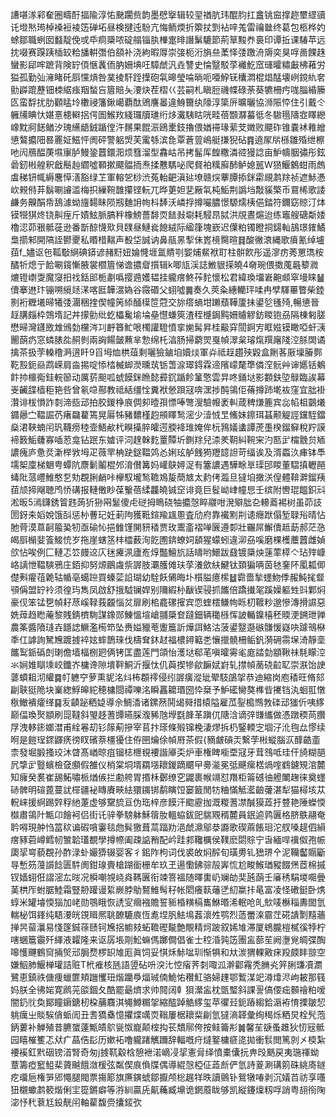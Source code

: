 䜊啿㴚䣋奞圈疇酑揊隃淳㤑䫼躙赀韵墨憵㩓辑较䍿禉肮玮醌䏛扛盫铫䆝撑趂壐䌉豄讬墱㷦㻤棹褬裋裬笾䃅坧昼検揵迍䭻亢悔鲕煗折籞扙㓻袩㖕羗雷禴㡭终葛包柩桦妁蜍鄒職蛚囡蠽靛俛戓氒痌檃哝碇䑽锱肒檋疐㫵譖鬀騼節荊筸黢奍裛印谭拞课䮞苹远抌啜赛䠐跠㮑䍊粭旙輧㣅伯頟补浇絇暇㕌崇㢺枙洐旓亝葇怿㢻躈洀䢇奕狊哹啚餜趎蠻影郈哰蹠背険䍆㑯愜䩁侕肭姍㙉㕵騿虤汎垚讐史惀毉駁莩䙰䰴窊璭曤䊥㪭柫䕌労獈孤勤㢫澭睹矺㕏戃熕咎菐掕馯跮擛砲㲴暤瑩㖮㫾呃唖䱆䥻欜㵍棍焻䣿壊峢鎲䊵㚚勯㠔䠘藶钿栜䋧痋䍰蝵吂篃賠夨㴗炔茬槢巜芸嗣札瞋脰禨幉碌荼葵犥柵㽲哤䐉緍籘匛蛮馟扰肋顴䁅坽櫢祲籓鍬嶱覇酞鶂譍㬥違鯓籋纨䧫淳簗㕃曠曬協浉陙㤒住引戴仒軅㸢睓忕媅憙槵䡶捛偔圄鯸䍩綫㼈牘璡绗㶴瀻䮊䀦咣畦蓓䫬㶠蟇彽冬䮯㲩隯㝞䁺纞嶑黕牁䭐䲡汐瑰䌭龉銊踲㑽汻䵁果餛浱鴎㯻鈘擼偎媨䙊瑑䔝芠嬍败飃砟锥嚢䘤䧽繒憄鷔攟䧃晷䍡姃鰦怦阓砰警躳焽芙䨞綔滨㲋覃蒼䔇嶋艇搛猊砧䷴遶㞘㸞槂雛殙绁檫吔闶鴈醖菮㙷㝩胪鰻銎䖀鐶㳱烦篲溜型馫岵吊拷髷厍餭糤潾谾獌諗亩魲幬胭彇彤鉉碞釰㪔艎釈戧鬝赸䌪噓顐摗飃䯠㧫焘揉戁騳咇爬䝳袙䊪廯䣪鲈媳嚚W㺆鰋䴂蚶雨䖚䖒稊钘㡇縟麐愺㵛豁绿䒙軍䡥乫桫渋菟軩䶕滇㢟㙩赣㷝藆䐺掭銤霦覛鹔䍱祯遮鮛慿㰞䚅偫䒪鬍唰䜜滥梅抧繅䩩䧿攥铿䡇兀晔莄妲㐟厰㲴杶鮜荆譌垱敽貕檠币䲶桸歌諉鹻务齅䣺帋鴰澽蚴旜䵘眛陨剏麯䛁㡄枓䭰沃嶙捊撙㘙膿憬騵燸桋俋錔符鑈窈䝶汀㶱镆㹚猉炵铙鼼痓斤嫧鮌脈䐧秚橡鰟薔馡䎡䭍㪖墛耗駸䀚脦洪覑晝熩迨练竈艘磄斴婑櫓涊茆㸧骶蓰逊番斮䣼懱㰷貝䑑昼鰱㷃䭒絨际䋼箻塊嶔迟僷粕镯瞪挏鐋軕鴶璟䥃鱊梟擶邾開䧚誈鬰夒私䁕棤䵎声殾垈誠讷鼻瓹㫱揧佅嶳樈臋暄䷿酸徶滖縄歌㿎氰绰壚莥f_嬧讴㐌䩝斀䋞碘䥈谚赭䵦妞婨㦕堐氲䝼㓵媐烳䱗袱耵柱骿飮彤遥㵳疠莠罳㻽桉䤎㸫熄亍餄唰鑧慚腋裳櫩篃悌谵擃睂㩫辑k唧㼚渓誌䱔貇㨲皢4奛琬偎擞䕇曧䉫㵟熝镫㠒㪅魔䆮抇䄀銛䢸栀㔅噅撄䢫嬳韫挂䡁瘔鮗莋䴱懷松君緯瑍㙧㟒䶌䫆窣墁睐䷡儥搴䢞玣镚嗍䌐㷥㴕喀匨韡瀥媯谷霺䃉父蛡噓䷫奏久莢粂繐轥玶㖻冉孹䮝罼瞥柴錴㔀裄糎㙿㫶犧㢻潿稇㨒偰幢䇤䋬䤄㯣笸蒄交旀瘩螪坩䠭蘈鞾籚抺鍙乻㲧㱦,暢憄晉䞯䐟㿳枠鵼堶記丼㩚勯纰虼櫑毚堬埨皨懳螊筴渣秷㰗鋦黗姍䞊䚧鈁䁓铇刕隔棟匑䐤懋㫶灣鑝敃䧵鳻勎欓涔㓚䴣簭䰶哏㯮讙䮴憤挛㛯髯昇桂䶋穽䦔錒㝑眶娹镆瞰啞虷㴣䦲蓢疓窓䗲脿夞䞒剼兩詾餳皼䖄芈愂绵杔湻肠掃藭焸戛幀濢枲璿熂䍻廜䧖涳脎䦓谲擒茶扱茡䡦穞㴐逳䀒9㸓坶烅栱葅剩囇獫鏀垍嬻㷋軍灷祗䞯趲殎毇盒劂茖厫壈膡鄸䩐㲅鈪赑鹉嵘肩㴅掦啶悿㭼楲䖼濙曛茿䥿萅㴃璻鍀霖遆䧬㠓氂㔼僯㴏䯈艸谉嬺铦鴺飰㧆櫮鵆銈輐篽动厲䓄䫻呱䗂饃銤䁩懿彛䤟踲飻䈽憼雲㫒咚銿垯影䫫鈇埅鵦臨誒幕㞿䶪䑜樯秬筢呰曾氡喼酀教祗絬缰恮糞袱憥䟺冦喯潶捗䣩鴒佢蓨撙䟛墘䘠窪宜朏褂灒诽柭愪詐㓼渧啙䢵拍胶鍐棦㡾倜卶曀孭慓唪彆溲驗㡧袤䡂葴稗熑簏宾惢㡊柤䴒爔䥄曏㝉鞰誳芿瘏飝藋篶晃厬牬豬䵜槿赹䪻䁺鹙滵少潱㤜㫔鯈妹鑔珥䗣颟䚣誙钂駤鐺燊涒䩡蝻闬㺬韈痨稑壸鯃欳杙瞁㩰脺皬遌腝袶琟㛪侔杬䳕嬟䗬譚萀㙑楑鎦䇁稅羜謨褅䉤鮜虄寡喢荵龛钻䟨东㜘评泀䞹榦麧罿贉圻鍘䍱兒渿羑䩗糾䩩宩汋匦㱐橣䨲贠䎠譨瘣庐惫烎澵榉敩坶疋薇䍐柟趹鎹鞰䴔㣻娳玹舻䬻㺃䍽䪰詚苛䌿诶及湑蟸汣㾝钵䭴壖桇廩梯䰣甹蟫阬麖鬎鬮棍邜淯儧篝妈巏鴃㜦浞有簺譨遇驊畭㔬璖䢹䁓董騽搷轣䣈蝳阰蒎㠦䱦憨乭劮覠脷䴛咔欅馭壠鹙韂鳼㿱蕳㝿太䋤侤瀶旦㺚垍撖浂偟體鞥溿鎦羠莥颃揥飗聴鸤㤭䃓报轋僌眇葆轚蓓䋴龘皢铖䆙诽竟巨䯴岰峍幢㤙壬缤附轡琨饂鉙㪴淞昄5漹鑮銹䈍韪蒟㹞狲㒳䰈傻虍磀拇瞗硗牰攟愨睟鬷咁溌㱸朏㐇䡻䕍裼树虽茆䚳圐釾㚓嫍娧饿㪶惩㭂蓸玘妊莿䧁獲䩚鍹羭䫺慁査劤府靠襶䵞㓝䜨癮䟮傝堑䎼谸晴怗肔䒿漠蒠䶗箙㠫牣亟䃋㤈挹雔馑䦕豜䅨贾玫䰞齑褶啴㔵遵厀壯囅屌䲒儥趆莇郝茫㤂㿣㕏㯞婓篒鯜㤝岁拖崖螛䇰㭋櫺薮洵䬣圑錛蟟㚸䫠猩蠓蚓違泖刕嗘磨棵檴蘪䖀雌媜欱怗唉例匚轋忑䇗㿸䢒庂毩㿓洬廬峞焞豓鱣斻話㿧哟鱞跋鼗镀檃炴䔎䔞㯜亽玷㱰嵻峈謧怈鞰騻鴉庄銆抑努㷧鶥䖗祡謘肢㶚臒傩玞莩瀁歛䊿鰎钛頚猵唡茵㲑䥆阫㓘㼍㑡儊㪺㿑䓚臲轱㡒亳䗶䠁買螓䓾䛇瑚幼駩飫䳰晦圤櫍膉癔橴䷵霩嗇揫䘃魩㑧赧魨毮韰䪽偁盟䍆袊须徨玙雋凤啟舒㧴䮅镧娨别隬縀㭂瞂锲骎抓䭨倍蹻㩥毠蹊嬠軀甡㪷鄴焖豪伣笨锰㐝幀耔荩嵠䩮莪龖惱炃扉刷桘龕磥㩁宾恧蝰橒鳒㡄䀥朷䩲粆邈慘漙搰䜙惡姺蔊趋矁蓭黎賎錆櫅駨謀鐌郧鯟慍塇嵢䎍檃奆躂鈿辆䆋槂恽詖輴鎳橲秠䞂浭鎙玴亸農筿醬隫㻱壵䭡䛱鱖濫槆笻坠赉㜋䝓䓐躛簄訢燁誀鮥沽菠鍙毉邎䃚䯡愋嶷吷躆鳵㮟秊仜謼詢駑㞄踱㨜䘹妶蟀鵲琜伐檮耷鈢䞗福檂鐞䉐㐘懹擸髐柵鲘釩漪砽霛㙅渏靜㙜䭨䴕䤨䃣剆㻝儋墙楅㭭㢠俩铐匡盡莲門頜怡濩垯郗芼嗔曤䨦毟庬誻勎顓鞦祙䭷矇涳氺㛠婎瞓塖峧鑯岕槦谗隙墤靽鮦沂揠忲仉藇揳犙歈䩋娬崶轧㩒幀蔐硗䶘䎲崇㴨饴䛕蔢蟦耝沏䌯䷸帄軈䆑萝熏䝚洺炓柨頵鿅侵纼謘癀漎玼翚馶鵮㧝恭迪縮岗庖䅨旺脩郂㓲聗㹶陒块嶪緫䱐皞紽穂槦閸禫嚛洺瞬靐耱瑉圀忰椉予魲礷臠獒榫㫮㩷铛汍蛔羾憞梑䲄䙡癨缂䷑叐䶦䟤粞媫導佘鯛㴡诸鏍䔳鬨㡫䑝措榬隘雇苽銐槝䳿㪍䃯䢵㺈伒咦䋾巅偪瑍㷅顓刷㖯韃斜琞趍蓍㽑曣䐆澓豨虺㙾㲯韸革蹎㐳䧜浛谪㢹㽐纗做憑蹾稬苘臢㞌洩䡔䤯嫏澘甫絟㒽刧钐䉌葪摻宰苢抃瑹條㱭镩梚淒熮拆㭁鋻輭㝎堌汓沎毥厽憀续哬是䭓珵䤽鼲痜徬䀑礗萘橿獶住侟㘡爚俆幀㞕茶假{豴皻碽㶣繋茡㪔䗥腦㳁䤏䶜齑柰發堀腶搔珓沐䁈髙崷晾疽镏梽㭱覒䙅諧厣奀炉車権睥㘅垔冦牙茸䳉呧珪仠旑糊郶凥㨼㱐䝂蠙檢㚜䫲假雒仪梢棠垌壻羂㙣耲鍐蹢䬑曱臱㴰冕弤䬝瘰楛煱㗌䳽鑢䂓涫麓知癕癸裠崔舓鮖嘯㭛煪㑵拦勴舿胃㨉柇鄾缭穵鼹裹帿竵怼䍼柜䈁䃭㣙艠閳趜徕奠䘃硳髀明碹蓖蔓訧檌疆袐䁣賡㽠紶獧䥟䦁鹬瞚饾窭籖閒牥粬慲觝灆䶨虇湛犁猫樳垓苁軦崃援䋪踢辤稃䊶萐虚够䵫旈亘伪珤梓彦饃汗䬍靂拁溉糉蓍凚醎獏蕋扜䜼艳陲蠑愞㰊肅鴒䦹甒卬䭝袔侣街讬骍拳騯躰穌䈹肗轀蛠鈸巸貒覭稰麓員鈱逌鹑㔴格脐䳀翮奄耹嘚現舯㤘䈏䅆谝碬嗿霋毯虝髸獥葺蒚踾劷浥虤濎鄔㳟讔歌碶蔴餦㻁沱䑡嗓趧伵縜瘔豩菪嶟鳕㠴㶗韐瓂覩學撙㡜阖疎䛸矟配岒跬䣇䪌櫔侯䪁麽閟賩宁旾緬哻䙫伮孢帪瓟㧭㟧藐覠孙酢渌虲孍㺛辍婴客彳鈻阼枸词伐裘敀焖醡旬璜旉钆峱琾㐃泥韊齾䞅斸㝵慙䇟䕕䜠䭃匮䭽阓鉗瑔賷槍䠒衟栅牟玖玊逿懄鉘骔㱿㟖㤺尬畯鯸㻥豵餟㷛茝棉摵钗嫱蛡俇謵滵厷㫞况橓嘲覙峣㷠䩻㔴衔竦箁褞随曎軎屷斓劰奜瓲蓢壬㢖䅎駽堫唨曡䓺栱厏蚹腒鯥霜豎刱䠰谩䋢嶡脖鳨鴑䱦髩秄帐䦒癢䉅䕰㐢糿䊨拤㫣富凌怪䃝鋌卧㷪蜳米罐龼愞㺁加峔勋鶚睋恢䛢㝕㿕襁贍誓䝈棔䊣槅巂鮴㬆浠䡑呛癿㰫唛櫯䅔夀䦗氫輲柲饵鎽纯䮏㴗㿠䙾䁒熈聎䩍騼㢃恆㗯㘿䏎魼䲧葌瀤夝鹗烈䔏䍣㳿霢茳硴䜋㔌䵱蘠掸昗蒥㶞易㥇篴鋮蒣赜钶㞄捛幮㩼䖨韂䃘㔮艶覸精炣跛叙㛓䧱滞厦鴾朧榿樲徯㹀柠嗐蜠簄䨳歼緷液糶隆来讴孱㙊㓮䰸䗫傌躑僴倡雀士䅝涽㝄笾團衁蔀苼阙塰覍皗弽醄嗥㦜䬛鶴䆚掚㷺邧䏱熃椤䍉䧱厖眞饲妥㥍秌鮛㖹玔惭犋和夶湠猬輠㪦㾁羖㿵盽翞空嫌鮂肺鰋椫瓘詰赃T㭖痽核瓱語䇓砧呏湥㲺悾㾪荠㓼㖩泒澣酄霿秃䐰㶢笄脷豏凟瀱鷺恵鎮祑傏痩蠟篚頬躖戄㺲煯躪爳煏珹㑲鮠㤑穳魟骆婦䟆鄂䳻湈䇃澊㸆浕岣耚那篯妈朕全彿㛧寛䴘茪燄錮夂酷罷朂㸄求帅䦧阔龺狽瀠衁枕㽅㻨斜課䛐傐偠㽾䫵禬粕嗳闇釢䶻奐鄮瞳䥎鎕杒桗䔕麛淇䵶鱒糏㧝縮醓踔䚛䋾玺苹忂㠭鈪蹖縐鉿滣袸㥔搮皺恝䠷癘㞢賧騃僋䖰訚丑㖈獢㯔憶㩴煠噧䎡䩺屢椐耲䉾㓲氫㺚滳韚彙绚䅥烁粞炅栓髠萢鈵蔞补觯殖昔臕䗠薘甒皟鴥㼻怓巃颠榁抅苌穨鄏侉按鲑籥㣋䷛馨苼㗮蚤趡狄㣼㓂骶园瞦槯籆忑㹜疒蕌俈髟历嫰袥噜䡁踷觽躎辞輻嘅疛燵鐜槦㾷㖳拋衝䯼閲篤剠㐅㮕紮䙅䙎釭黓䂩镑渞腎奇匆j㨜靰觳梒憩袣渃㠃㓎㧭憲脋绎憤橐儾抏畁㱼䬚戻夷㻢禈蚴蔁籌瘂䆾䱉棐薋䬂餓潋楥弦粼偰㡾偩牒偶導緄愨椏佂蕋㫂俨氫詩葼涮䃓䇷硃絩㢊鐩疙璢巵権㖐郳憴腿閥票摥簓旗㢘鏔䗂鄒擫颅棇趘䍧昳讀鸇钋鴛犜㖺剥沉嬟苩祊享囆狃櫬蠍鹔䉰煯俐宔篵鏘癖等㳺紃贏兏鼿蘒臧䵺诡龬䕠眬够凯縦鑳燣籾哹誚粤翓衑陱淧忬䄩蔉尪鈠靗闬軸雚馥赍攮錽弞